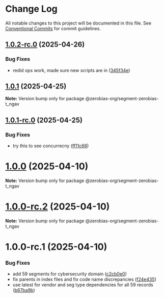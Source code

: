 # Change Log

All notable changes to this project will be documented in this file.
See [Conventional Commits](https://conventionalcommits.org) for commit guidelines.

## [1.0.2-rc.0](https://github.com/zerobias-org/segment/compare/@zerobias-org/segment-zerobias-t_ngav@1.0.1...@zerobias-org/segment-zerobias-t_ngav@1.0.2-rc.0) (2025-04-26)


### Bug Fixes

* redid ops work, made sure new scripts are in ([345f34e](https://github.com/zerobias-org/segment/commit/345f34ec926029dc141943b3e321676adb4a2888))





## [1.0.1](https://github.com/zerobias-org/segment/compare/@zerobias-org/segment-zerobias-t_ngav@1.0.1-rc.0...@zerobias-org/segment-zerobias-t_ngav@1.0.1) (2025-04-25)

**Note:** Version bump only for package @zerobias-org/segment-zerobias-t_ngav





## [1.0.1-rc.0](https://github.com/zerobias-org/segment/compare/@zerobias-org/segment-zerobias-t_ngav@1.0.0...@zerobias-org/segment-zerobias-t_ngav@1.0.1-rc.0) (2025-04-25)


### Bug Fixes

* try this to see concurrecny ([ff11c66](https://github.com/zerobias-org/segment/commit/ff11c66d67cb9f185098fd640d4139178d29ae22))





# [1.0.0](https://github.com/zerobias-org/segment/compare/@zerobias-org/segment-zerobias-t_ngav@1.0.0-rc.2...@zerobias-org/segment-zerobias-t_ngav@1.0.0) (2025-04-10)

**Note:** Version bump only for package @zerobias-org/segment-zerobias-t_ngav





# [1.0.0-rc.2](https://github.com/zerobias-org/segment/compare/@zerobias-org/segment-zerobias-t_ngav@1.0.0-rc.1...@zerobias-org/segment-zerobias-t_ngav@1.0.0-rc.2) (2025-04-10)

**Note:** Version bump only for package @zerobias-org/segment-zerobias-t_ngav





# 1.0.0-rc.1 (2025-04-10)


### Bug Fixes

* add 59 segments for cybersecurity domain ([c2cb0e0](https://github.com/zerobias-org/segment/commit/c2cb0e0c1f1eabb51d7f5a6ae6db98c1516fcdbe))
* fix parents in index files and fix code name discrepancies ([f24e435](https://github.com/zerobias-org/segment/commit/f24e4352453caaa05074cc6bb66ee8ed21a4f11d))
* use latest for vendor and seg type dependencies for all 59 records ([b67ba9b](https://github.com/zerobias-org/segment/commit/b67ba9bed7a90fad3b084161ebc603b5b35214b8))
